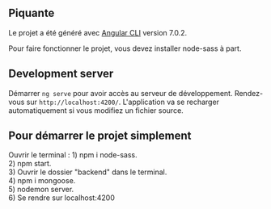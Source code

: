 ## Piquante

Le projet a été généré avec [Angular CLI](https://github.com/angular/angular-cli) version 7.0.2.

Pour faire fonctionner le projet, vous devez installer node-sass à part.

## Development server

Démarrer `ng serve` pour avoir accès au serveur de développement. Rendez-vous sur `http://localhost:4200/`. L'application va se recharger automatiquement si vous modifiez un fichier source.

## Pour démarrer le projet simplement

Ouvrir le terminal : 1) npm i node-sass. <br>
                     2) npm start. <br>
                     3) Ouvrir le dossier "backend" dans le terminal. <br>
                     4) npm i mongoose. <br>
                     5) nodemon server. <br>
                     6) Se rendre sur localhost:4200
